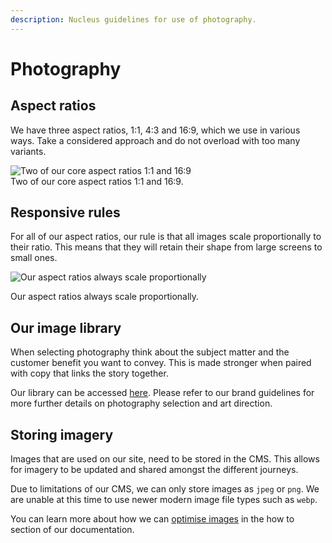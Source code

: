 ```yaml
---
description: Nucleus guidelines for use of photography.
---
```


# Photography

## Aspect ratios

We have three aspect ratios, 1:1, 4:3 and 16:9, which we use in various ways. Take a considered approach and do not overload with too many variants.

![Two of our core aspect ratios 1:1 and 16:9](https://user-images.githubusercontent.com/43471890/62045313-0037a600-b1fd-11e9-93b7-2250a4ac6e6c.png)  
Two of our core aspect ratios 1:1 and 16:9.

## Responsive rules

For all of our aspect ratios, our rule is that all images scale proportionally to their ratio. This means that they will retain their shape from large screens to small ones.

![Our aspect ratios always scale proportionally](https://user-images.githubusercontent.com/43471890/62045417-2a896380-b1fd-11e9-817a-4ae34e985743.png)

Our aspect ratios always scale proportionally.

## Our image library

When selecting photography think about the subject matter and the customer benefit you want to convey. This is made stronger when paired with copy that links the story together.

Our library can be accessed [here](https://centrica.frontify.com/d/pDUbkrcf54Nh/our-assets). Please refer to our brand guidelines for more further details on photography selection and art direction.

## Storing imagery

Images that are used on our site, need to be stored in the CMS. This allows for imagery to be updated and shared amongst the different journeys.

Due to limitations of our CMS, we can only store images as `jpeg` or `png`. We are unable at this time to use newer modern image file types such as `webp`.

You can learn more about how we can [optimise images](https://docs.britishgas.design/how-to/optimise-images) in the how to section of our documentation.
